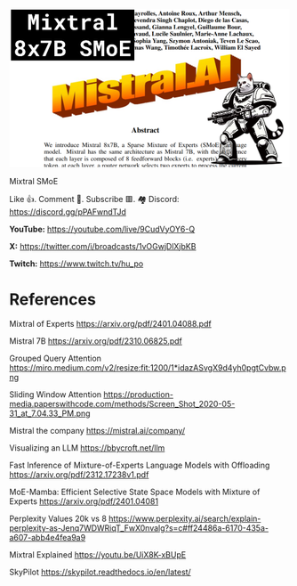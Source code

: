 ![](thumbnails/13.01.2024.png)

Mixtral SMoE

Like 👍. Comment 💬. Subscribe 🟥.
🏘 Discord: https://discord.gg/pPAFwndTJd

**YouTube:** https://youtube.com/live/9CudVyOY6-Q

**X:** https://twitter.com/i/broadcasts/1vOGwjDlXjbKB

**Twitch:** https://www.twitch.tv/hu_po


# References

Mixtral of Experts
https://arxiv.org/pdf/2401.04088.pdf

Mistral 7B
https://arxiv.org/pdf/2310.06825.pdf

Grouped Query Attention
https://miro.medium.com/v2/resize:fit:1200/1*idazASvgX9d4yh0pgtCvbw.png

Sliding Window Attention
https://production-media.paperswithcode.com/methods/Screen_Shot_2020-05-31_at_7.04.33_PM.png

Mistral the company
https://mistral.ai/company/

Visualizing an LLM
https://bbycroft.net/llm

Fast Inference of Mixture-of-Experts Language Models with Offloading
https://arxiv.org/pdf/2312.17238v1.pdf

MoE-Mamba: Efficient Selective State Space Models with Mixture of Experts
https://arxiv.org/pdf/2401.04081

Perplexity Values 20k vs 8
https://www.perplexity.ai/search/explain-perplexity-as-Jenq7WDWRiqT_FwX0nvalg?s=c#ff24486a-6170-435a-a607-abb4e4fea9a9

Mixtral Explained
https://youtu.be/UiX8K-xBUpE

SkyPilot
https://skypilot.readthedocs.io/en/latest/
